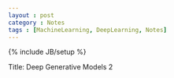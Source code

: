 ```yaml
---
layout : post
category : Notes
tags : [MachineLearning, DeepLearning, Notes]
---
```


{% include JB/setup %}

Title: Deep Generative Models 2


